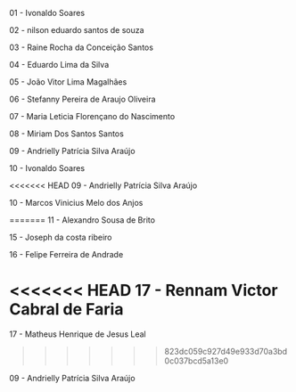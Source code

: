 01 - Ivonaldo Soares



02 - nilson eduardo santos de souza

03 - Raine Rocha da Conceição Santos

04 - Eduardo Lima da Silva

05 - João Vitor Lima Magalhães

06 - Stefanny Pereira de Araujo Oliveira

07 - Maria Leticia Florençano do Nascimento

08 - Miriam Dos Santos Santos 

09 - Andrielly Patrícia Silva Araújo

10 - Ivonaldo Soares

<<<<<<< HEAD
09 - Andrielly Patrícia Silva Araújo

10 - Marcos Vinicius Melo dos Anjos







=======
11 - Alexandro Sousa de Brito

15 - Joseph da costa ribeiro

16 - Felipe Ferreira de Andrade

<<<<<<< HEAD
17 -  Rennam Victor Cabral de Faria
=======
17 - Matheus Henrique de Jesus Leal
>>>>>>> 823dc059c927d49e933d70a3bd0c037bcd5a13e0

09 - Andrielly Patrícia Silva Araújo